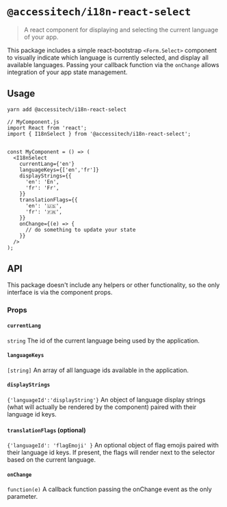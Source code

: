 # `@accessitech/i18n-react-select`

> A react component for displaying and selecting the current language of your app.

This package includes a simple react-bootstrap `<Form.Select>` component to visually indicate which language is currently selected, and display all available languages. Passing your callback function via the `onChange` allows integration of your app state management.

## Usage

```bash
yarn add @accessitech/i18n-react-select
```

```JS
// MyComponent.js
import React from 'react';
import { I18nSelect } from '@accessitech/i18n-react-select';


const MyComponent = () => (
  <I18nSelect
    currentLang={'en'}
    languageKeys={['en','fr']}
    displayStrings={{
      'en': 'En',
      'fr': 'Fr',
    }}
    translationFlags={{
      'en': '🇺🇸',
      'fr': '🇫🇷',
    }}
    onChange={(e) => {
      // do something to update your state
    }}
  />
);
```

## API

This package doesn't include any helpers or other functionality, so the only interface is via the component props.

### Props

#### `currentLang`

`string` The id of the current language being used by the application.

#### `languageKeys`

`[string]` An array of all language ids available in the application.

#### `displayStrings`

`{'languageId':'displayString'}` An object of language display strings (what will actually be rendered by the component) paired with their language id keys.

#### `translationFlags` (optional)

`{'languageId': 'flagEmoji' }` An optional object of flag emojis paired with their language id keys. If present, the flags will render next to the selector based on the current language.

#### `onChange`

`function(e)` A callback function passing the onChange event as the only parameter.
